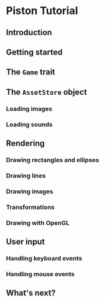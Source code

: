 # Piston Tutorial

## Introduction

## Getting started

## The `Game` trait

## The `AssetStore` object

### Loading images

### Loading sounds

## Rendering

### Drawing rectangles and ellipses

### Drawing lines

### Drawing images

### Transformations

### Drawing with OpenGL

## User input

### Handling keyboard events

### Handling mouse events

## What's next?

